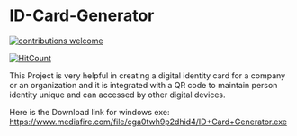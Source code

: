 # ID-Card-Generator

[![contributions welcome](https://img.shields.io/badge/contributions-welcome-brightgreen.svg?style=flat)](https://github.com/Sandeeppushp/ID-Card-Generator)

[![HitCount](http://hits.dwyl.io/sandeeppushp/ID-Card-Generator.svg)](http://hits.dwyl.io/sandeeppushp/ID-Card-Generator)

This Project is very helpful in creating a digital identity card for a company or an organization and it is integrated with a QR code to maintain person identity unique and can accessed by other digital devices.

Here is the Download link for windows exe:  https://www.mediafire.com/file/cga0twh9p2dhid4/ID+Card+Generator.exe
